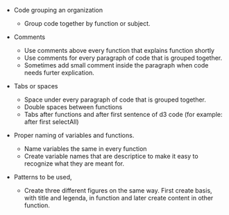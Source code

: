 *  Code grouping an organization
    * Group code together by function or subject. 

* Comments
    * Use comments above every function that explains function shortly   
    * Use comments for every paragraph of code that is grouped together.
    * Sometimes add small comment inside the paragraph when code needs furter explication.
    
* Tabs or spaces   
    * Space under every paragraph of code that is grouped together.
    * Double spaces between functions
    * Tabs after functions and after first sentence of d3 code (for example: after first selectAll)

* Proper naming of variables and functions.
    * Name variables the same in every function
    * Create variable names that are descriptice to make it easy to recognize what they are meant for.

* Patterns to be used,
    * Create three different figures on the same way. First create basis, with title and legenda,  in function and later create content in other function. 